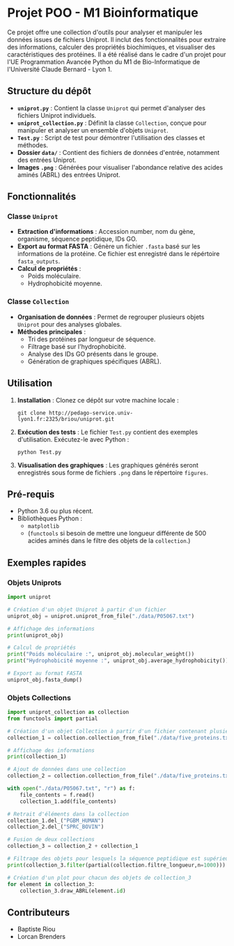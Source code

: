 
# Projet POO - M1 Bioinformatique

Ce projet offre une collection d'outils pour analyser et manipuler les données issues de fichiers Uniprot. Il inclut des fonctionnalités pour extraire des informations, calculer des propriétés biochimiques, et visualiser des caractéristiques des protéines.
Il a été réalisé dans le cadre d'un projet pour l'UE Programmation Avancée Python du M1 de Bio-Informatique de l'Université Claude Bernard - Lyon 1.

## Structure du dépôt

- **`uniprot.py`** : Contient la classe `Uniprot` qui permet d'analyser des fichiers Uniprot individuels.
- **`uniprot_collection.py`** : Définit la classe `Collection`, conçue pour manipuler et analyser un ensemble d'objets `Uniprot`.
- **`Test.py`** : Script de test pour démontrer l'utilisation des classes et méthodes.
- **Dossier `data/`** : Contient des fichiers de données d'entrée, notamment des entrées Uniprot.
- **Images `.png`** : Générées pour visualiser l'abondance relative des acides aminés (ABRL) des entrées Uniprot.

## Fonctionnalités

### Classe `Uniprot`
- **Extraction d'informations** : Accession number, nom du gène, organisme, séquence peptidique, IDs GO.
- **Export au format FASTA** : Génère un fichier `.fasta` basé sur les informations de la protéine. Ce fichier est enregistré dans le répértoire `fasta_outputs`.
- **Calcul de propriétés** :
  - Poids moléculaire.
  - Hydrophobicité moyenne.

### Classe `Collection`
- **Organisation de données** : Permet de regrouper plusieurs objets `Uniprot` pour des analyses globales.
- **Méthodes principales** :
  - Tri des protéines par longueur de séquence.
  - Filtrage basé sur l'hydrophobicité.
  - Analyse des IDs GO présents dans le groupe.
  - Génération de graphiques spécifiques (ABRL).

## Utilisation

1. **Installation** :
   Clonez ce dépôt sur votre machine locale :
   ```
   git clone http://pedago-service.univ-lyon1.fr:2325/briou/uniprot.git
   ```

2. **Exécution des tests** :
   Le fichier `Test.py` contient des exemples d'utilisation. Exécutez-le avec Python :
   ```
   python Test.py
   ```

3. **Visualisation des graphiques** :
   Les graphiques générés seront enregistrés sous forme de fichiers `.png` dans le répertoire `figures`.

## Pré-requis

- Python 3.6 ou plus récent.
- Bibliothèques Python :
  - `matplotlib`
  - (`functools` si besoin de mettre une longueur différente de 500 acides aminés dans le filtre des objets de la `collection`.)

## Exemples rapides

### Objets Uniprots
```python
import uniprot

# Création d'un objet Uniprot à partir d'un fichier
uniprot_obj = uniprot.uniprot_from_file("./data/P05067.txt")

# Affichage des informations
print(uniprot_obj)

# Calcul de propriétés
print("Poids moléculaire :", uniprot_obj.molecular_weight())
print("Hydrophobicité moyenne :", uniprot_obj.average_hydrophobicity())

# Export au format FASTA
uniprot_obj.fasta_dump()
```
### Objets Collections
```python
import uniprot_collection as collection
from functools import partial

# Création d'un objet Collection à partir d'un fichier contenant plusieurs entrées.
collection_1 = collection.collection_from_file("./data/five_proteins.txt")

# Affichage des informations
print(collection_1)

# Ajout de données dans une collection
collection_2 = collection.collection_from_file("./data/five_proteins.txt")

with open("./data/P05067.txt", "r") as f:
    file_contents = f.read()
    collection_1.add(file_contents)

# Retrait d'éléments dans la collection
collection_1.del_("PGBM_HUMAN")
collection_2.del_("SPRC_BOVIN")

# Fusion de deux collections
collection_3 = collection_2 + collection_1

# Filtrage des objets pour lesquels la séquence peptidique est supérieure à 1000 acide aminés:
print(collection_3.filter(partial(collection.filtre_longueur,n=1000)))

# Création d'un plot pour chacun des objets de collection_3
for element in collection_3:
    collection_3.draw_ABRL(element.id)
```

## Contributeurs

- Baptiste Riou
- Lorcan Brenders

